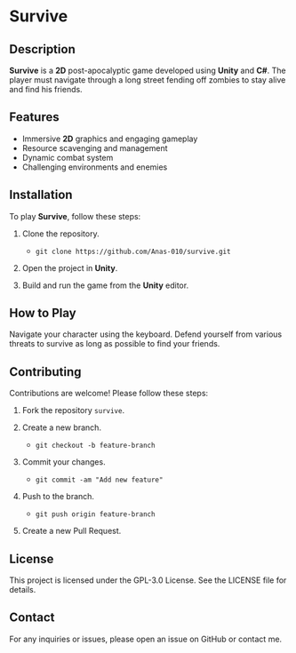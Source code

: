 # Survive

## Description

**Survive** is a **2D** post-apocalyptic game developed using **Unity** and **C#**. The player must navigate through a long street fending off zombies to stay alive and find his friends.

## Features
- Immersive **2D** graphics and engaging gameplay
- Resource scavenging and management
- Dynamic combat system
- Challenging environments and enemies

## Installation
To play **Survive**, follow these steps:

1. Clone the repository.
   - `git clone https://github.com/Anas-010/survive.git`

3. Open the project in **Unity**.

4. Build and run the game from the **Unity** editor.

## How to Play
Navigate your character using the keyboard. Defend yourself from various threats to survive as long as possible to find your friends.

## Contributing
Contributions are welcome! Please follow these steps:

1. Fork the repository `survive`.
2. Create a new branch.
   - `git checkout -b feature-branch`
   
3. Commit your changes.
   - `git commit -am "Add new feature"`
     
4. Push to the branch.
   - `git push origin feature-branch`
     
6. Create a new Pull Request.

## License
This project is licensed under the GPL-3.0 License. See the LICENSE file for details.

## Contact
For any inquiries or issues, please open an issue on GitHub or contact me.
